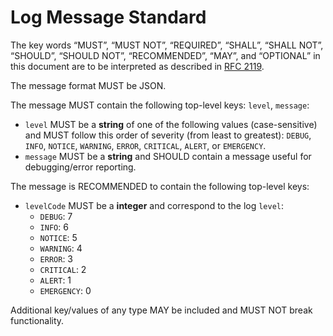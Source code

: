 # Log Message Standard

The key words “MUST”, “MUST NOT”, “REQUIRED”, “SHALL”, “SHALL NOT”, “SHOULD”, “SHOULD NOT”, “RECOMMENDED”, “MAY”, and “OPTIONAL” in this document are to be interpreted as described in [RFC 2119](http://www.ietf.org/rfc/rfc2119.txt).

The message format MUST be JSON.

The message MUST contain the following top-level keys: `level`, `message`:
- `level` MUST be a **string** of one of the following values (case-sensitive) and MUST follow this order of severity (from least to greatest): `DEBUG`, `INFO`, `NOTICE`, `WARNING`, `ERROR`, `CRITICAL`, `ALERT`, or `EMERGENCY`.
- `message` MUST be a **string** and SHOULD contain a message useful for debugging/error reporting.

The message is RECOMMENDED to contain the following top-level keys:

- `levelCode` MUST be a **integer** and correspond to the log `level`:
    - `DEBUG`: 7
    - `INFO`: 6
    - `NOTICE`: 5
    - `WARNING`: 4
    - `ERROR`: 3
    - `CRITICAL`: 2
    - `ALERT`: 1
    - `EMERGENCY`: 0

Additional key/values of any type MAY be included and MUST NOT break functionality.